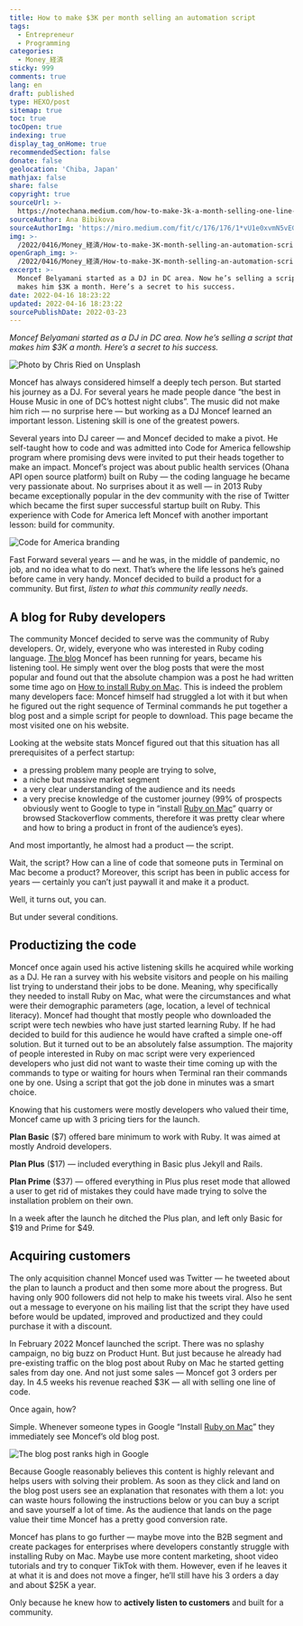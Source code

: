 ```yaml
---
title: How to make $3K per month selling an automation script
tags:
  - Entrepreneur
  - Programming
categories:
  - Money_経済
sticky: 999
comments: true
lang: en
draft: published
type: HEXO/post
sitemap: true
toc: true
tocOpen: true
indexing: true
display_tag_onHome: true
recommendedSection: false
donate: false
geolocation: 'Chiba, Japan'
mathjax: false
share: false
copyright: true
sourceUrl: >-
  https://notechana.medium.com/how-to-make-3k-a-month-selling-one-line-of-code-99c8ec918df9
sourceAuthor: Ana Bibikova
sourceAuthorImg: 'https://miro.medium.com/fit/c/176/176/1*vU1e0xvmN5vEGDeR5xE0JQ.jpeg'
img: >-
  /2022/0416/Money_経済/How-to-make-3K-month-selling-an-automation-script/Coding.svg
openGraph_img: >-
  /2022/0416/Money_経済/How-to-make-3K-month-selling-an-automation-script/Coding.png
excerpt: >-
  Moncef Belyamani started as a DJ in DC area. Now he’s selling a script that
  makes him $3K a month. Here’s a secret to his success.
date: 2022-04-16 18:23:22
updated: 2022-04-16 18:23:22
sourcePublishDate: 2022-03-23
---
```

 *Moncef Belyamani started as a DJ in DC area. Now he’s selling a script that makes him $3K a month. Here’s a secret to his success.*

 ![Photo by Chris Ried on Unsplash](./How-to-make-3K-month-selling-an-automation-script/python_code.jpeg)

 Moncef has always considered himself a deeply tech person. But started his journey as a DJ. For several years he made people dance “the best in House Music in one of DC’s hottest night clubs”. The music did not make him rich — no surprise here — but working as a DJ Moncef learned an important lesson. Listening skill is one of the greatest powers.

 Several years into DJ career — and Moncef decided to make a pivot. He self-taught how to code and was admitted into Code for America fellowship program where promising devs were invited to put their heads together to make an impact. Moncef’s project was about public health services (Ohana API open source platform) built on Ruby — the coding language he became very passionate about. No surprises about it as well — in 2013 Ruby became exceptionally popular in the dev community with the rise of Twitter which became the first super successful startup built on Ruby. This experience with Code for America left Moncef with another important lesson: build for community.

 ![Code for America branding](./How-to-make-3K-month-selling-an-automation-script/Code4America.png)

 Fast Forward several years — and he was, in the middle of pandemic, no job, and no idea what to do next. That’s where the life lessons he’s gained before came in very handy. Moncef decided to build a product for a community. But first, *listen to what this community really needs*.


## A blog for Ruby developers
 The community Moncef decided to serve was the community of Ruby developers. Or, widely, everyone who was interested in Ruby coding language. [The blog](https://www.moncefbelyamani.com) Moncef has been running for years, became his listening tool. He simply went over the blog posts that were the most popular and found out that the absolute champion was a post he had written some time ago on [How to install Ruby on Mac](https://www.moncefbelyamani.com/how-to-install-xcode-homebrew-git-rvm-ruby-on-mac/). This is indeed the problem many developers face: Moncef himself had struggled a lot with it but when he figured out the right sequence of Terminal commands he put together a blog post and a simple script for people to download. This page became the most visited one on his website.

 Looking at the website stats Moncef figured out that this situation has all prerequisites of a perfect startup:

 * a pressing problem many people are trying to solve,
 * a niche but massive market segment
 * a very clear understanding of the audience and its needs
 * a very precise knowledge of the customer journey (99% of prospects obviously went to Google to type in “install [Ruby on Mac](https://www.rubyonmac.dev)” quarry or browsed Stackoverflow comments, therefore it was pretty clear where and how to bring a product in front of the audience’s eyes).

 And most importantly, he almost had a product — the script.

 Wait, the script? How can a line of code that someone puts in Terminal on Mac become a product? Moreover, this script has been in public access for years — certainly you can’t just paywall it and make it a product.

 Well, it turns out, you can.

 But under several conditions.


## Productizing the code
 Moncef once again used his active listening skills he acquired while working as a DJ. He ran a survey with his website visitors and people on his mailing list trying to understand their jobs to be done. Meaning, why specifically they needed to install Ruby on Mac, what were the circumstances and what were their demographic parameters (age, location, a level of technical literacy). Moncef had thought that mostly people who downloaded the script were tech newbies who have just started learning Ruby. If he had decided to build for this audience he would have crafted a simple one-off solution. But it turned out to be an absolutely false assumption. The majority of people interested in Ruby on mac script were very experienced developers who just did not want to waste their time coming up with the commands to type or waiting for hours when Terminal ran their commands one by one. Using a script that got the job done in minutes was a smart choice.

 Knowing that his customers were mostly developers who valued their time, Moncef came up with 3 pricing tiers for the launch.

 **Plan Basic** ($7) offered bare minimum to work with Ruby. It was aimed at mostly Android developers.

 **Plan Plus** ($17) — included everything in Basic plus Jekyll and Rails.

 **Plan Prime** ($37) — offered everything in Plus plus reset mode that allowed a user to get rid of mistakes they could have made trying to solve the installation problem on their own.

 In a week after the launch he ditched the Plus plan, and left only Basic for $19 and Prime for $49.


## Acquiring customers
 The only acquisition channel Moncef used was Twitter — he tweeted about the plan to launch a product and then some more about the progress. But having only 900 followers did not help to make his tweets viral. Also he sent out a message to everyone on his mailing list that the script they have used before would be updated, improved and productized and they could purchase it with a discount.

 In February 2022 Moncef launched the script. There was no splashy campaign, no big buzz on Product Hunt. But just because he already had pre-existing traffic on the blog post about Ruby on Mac he started getting sales from day one. And not just some sales — Moncef got 3 orders per day. In 4.5 weeks his revenue reached $3K — all with selling one line of code.

 Once again, how?

 Simple. Whenever someone types in Google “Install [Ruby on Mac](https://www.rubyonmac.dev)” they immediately see Moncef’s old blog post.

 ![The blog post ranks high in Google](./How-to-make-3K-month-selling-an-automation-script/Install_ruby_on_mac.jpeg)

 Because Google reasonably believes this content is highly relevant and helps users with solving their problem. As soon as they click and land on the blog post users see an explanation that resonates with them a lot: you can waste hours following the instructions below or you can buy a script and save yourself a lot of time. As the audience that lands on the page value their time Moncef has a pretty good conversion rate.

 Moncef has plans to go further — maybe move into the B2B segment and create packages for enterprises where developers constantly struggle with installing Ruby on Mac. Maybe use more content marketing, shoot video tutorials and try to conquer TikTok with them. However, even if he leaves it at what it is and does not move a finger, he’ll still have his 3 orders a day and about $25K a year.

 Only because he knew how to **actively listen to customers** and built for a community.

